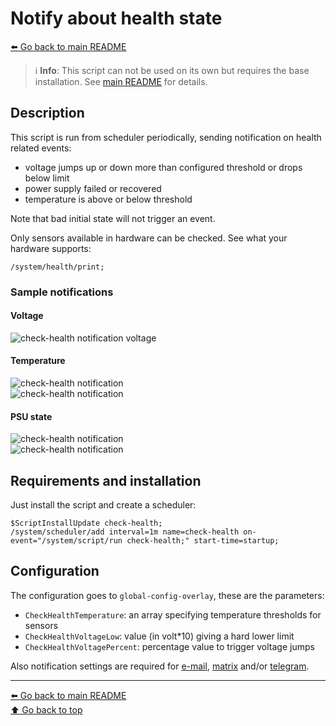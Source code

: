 Notify about health state
=========================

[⬅️ Go back to main README](../README.md)

> ℹ️ **Info**: This script can not be used on its own but requires the base
> installation. See [main README](../README.md) for details.

Description
-----------

This script is run from scheduler periodically, sending notification on
health related events:

* voltage jumps up or down more than configured threshold or drops below limit
* power supply failed or recovered
* temperature is above or below threshold

Note that bad initial state will not trigger an event.

Only sensors available in hardware can be checked. See what your
hardware supports:

    /system/health/print;

### Sample notifications

#### Voltage

![check-health notification voltage](check-health.d/notification-01-voltage.avif)

#### Temperature

![check-health notification](check-health.d/notification-02-temperature-high.avif)  
![check-health notification](check-health.d/notification-03-temperature-ok.avif)

#### PSU state

![check-health notification](check-health.d/notification-04-psu-fail.avif)  
![check-health notification](check-health.d/notification-05-psu-ok.avif)

Requirements and installation
-----------------------------

Just install the script and create a scheduler:

    $ScriptInstallUpdate check-health;
    /system/scheduler/add interval=1m name=check-health on-event="/system/script/run check-health;" start-time=startup;

Configuration
-------------

The configuration goes to `global-config-overlay`, these are the parameters:

* `CheckHealthTemperature`: an array specifying temperature thresholds for sensors
* `CheckHealthVoltageLow`: value (in volt*10) giving a hard lower limit
* `CheckHealthVoltagePercent`: percentage value to trigger voltage jumps

Also notification settings are required for
[e-mail](mod/notification-email.md),
[matrix](mod/notification-matrix.md) and/or
[telegram](mod/notification-telegram.md).

---
[⬅️ Go back to main README](../README.md)  
[⬆️ Go back to top](#top)

